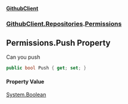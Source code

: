 #### [GithubClient](index 'index')
### [GithubClient.Repositories](GithubClient.Repositories 'GithubClient.Repositories').[Permissions](GithubClient.Repositories.Permissions 'GithubClient.Repositories.Permissions')

## Permissions.Push Property

Can you push

```csharp
public bool Push { get; set; }
```

#### Property Value
[System.Boolean](https://docs.microsoft.com/en-us/dotnet/api/System.Boolean 'System.Boolean')